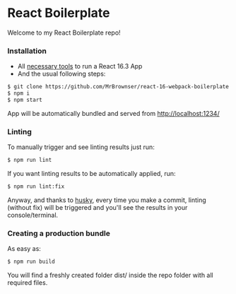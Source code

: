 # React Boilerplate
Welcome to my React Boilerplate repo!
    
### Installation

* All [necessary tools](https://reactjs.org/docs/getting-started.html) to run a React 16.3 App
* And the usual following steps:

```sh
$ git clone https://github.com/MrBrownser/react-16-webpack-boilerplate
$ npm i
$ npm start
```

App will be automatically bundled and served from [http://localhost:1234/](http://localhost:1234/)

### Linting

To manually trigger and see linting results just run:

```sh
$ npm run lint
```

If you want linting results to be automatically applied, run:

```sh
$ npm run lint:fix
```

Anyway, and thanks to [husky](https://github.com/typicode/husky), every time you make a commit, linting (without fix) will be triggered and you'll see the results in your console/terminal.

### Creating a production bundle

As easy as:

```sh
$ npm run build
```

You will find a freshly created folder dist/ inside the repo folder with all required files.
